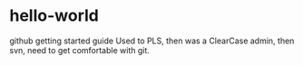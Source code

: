 # hello-world
github getting started guide
Used to PLS, then was a ClearCase admin, then svn, need to get comfortable with git.
